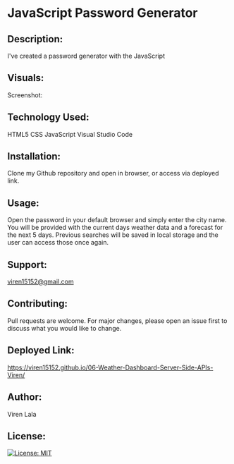 # JavaScript Password Generator 

## Description:
I've created a password generator with the JavaScript 
 

## Visuals:
Screenshot:

## Technology Used:
HTML5
CSS
JavaScript 
Visual Studio Code

## Installation: 
Clone my Github repository and open in browser, or access via deployed link. 

## Usage: 
Open the password in your default browser and simply enter the city name. You will be provided with the current days weather data and a forecast for the next 5 days. Previous searches will be saved in local storage and the user can access those once again. 


## Support:
viren15152@gmail.com

## Contributing:
Pull requests are welcome. For major changes, please open an issue first
to discuss what you would like to change.

## Deployed Link:
https://viren15152.github.io/06-Weather-Dashboard-Server-Side-APIs-Viren/

## Author:
Viren Lala 

## License:
[![License: MIT](https://img.shields.io/badge/License-MIT-yellow.svg)](https://opensource.org/licenses/MIT)

